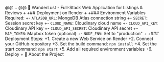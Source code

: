 @@ .. @@
 🏡 WanderLust - Full-Stack Web Application for Listings & Reviews
+
+## Deployment on Render
+
+### Environment Variables Required:
+- `ATLASDB_URL`: MongoDB Atlas connection string
+- `SECRET`: Session secret key
+- `CLOUD_NAME`: Cloudinary cloud name
+- `CLOUD_API_KEY`: Cloudinary API key
+- `CLOUD_API_SECRET`: Cloudinary API secret
+- `MAP_TOKEN`: Mapbox token (optional)
+- `NODE_ENV`: Set to "production"
+
+### Deployment Steps:
+1. Create a new Web Service on Render
+2. Connect your GitHub repository
+3. Set the build command: `npm install`
+4. Set the start command: `npm start`
+5. Add all required environment variables
+6. Deploy
+
 🚀 About the Project